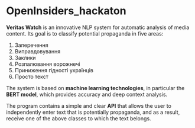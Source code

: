 # OpenInsiders_hackaton

**Veritas Watch** is an innovative NLP system for automatic analysis of media content. Its goal is to classify potential propaganda in five areas:

1. Заперечення  
2. Виправдовування  
3. Заклики  
4. Розпалювання ворожнечі  
5. Приниження гідності українців  
6. Просто текст  

The system is based on **machine learning technologies**, in particular the **BERT model**, which provides accuracy and deep context analysis.

The program contains a simple and clear **API** that allows the user to independently enter text that is potentially propaganda, and as a result, receive one of the above classes to which the text belongs.

